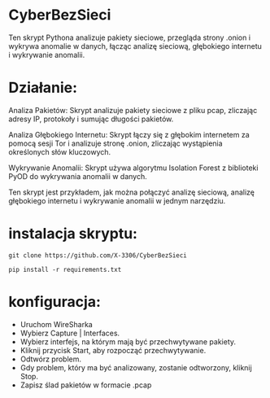 # CyberBezSieci
Ten skrypt Pythona analizuje pakiety sieciowe, przegląda strony .onion i wykrywa anomalie w danych, łącząc analizę sieciową, głębokiego internetu i wykrywanie anomalii.

# Działanie:
Analiza Pakietów: Skrypt analizuje pakiety sieciowe z pliku pcap, zliczając adresy IP, protokoły i sumując długości pakietów.

Analiza Głębokiego Internetu: Skrypt łączy się z głębokim internetem za pomocą sesji Tor i analizuje stronę .onion, zliczając wystąpienia określonych słów kluczowych.

Wykrywanie Anomalii: Skrypt używa algorytmu Isolation Forest z biblioteki PyOD do wykrywania anomalii w danych.

Ten skrypt jest przykładem, jak można połączyć analizę sieciową, analizę głębokiego internetu i wykrywanie anomalii w jednym narzędziu.

# instalacja skryptu:

`git clone https://github.com/X-3306/CyberBezSieci`

`pip install -r requirements.txt`

# konfiguracja:
- Uruchom WireSharka
- Wybierz Capture | Interfaces.
- Wybierz interfejs, na którym mają być przechwytywane pakiety.
- Kliknij przycisk Start, aby rozpocząć przechwytywanie.
- Odtwórz problem.
- Gdy problem, który ma być analizowany, zostanie odtworzony, kliknij Stop.
- Zapisz ślad pakietów w formacie .pcap





